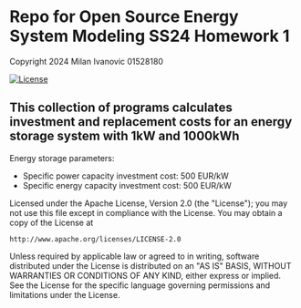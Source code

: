 # Repo for Open Source Energy System Modeling SS24 Homework 1

Copyright 2024 Milan Ivanovic 01528180

[![License](https://img.shields.io/badge/License-Apache_2.0-blue.svg)](https://opensource.org/licenses/Apache-2.0)

## This collection of programs calculates investment and replacement costs for an energy storage system with 1kW and 1000kWh

Energy storage parameters:

* Specific power capacity investment cost: 500 EUR/kW
* Specific energy capacity investment cost: 500 EUR/kW

Licensed under the Apache License, Version 2.0 (the "License");
you may not use this file except in compliance with the License.
You may obtain a copy of the License at

    http://www.apache.org/licenses/LICENSE-2.0

Unless required by applicable law or agreed to in writing, software
distributed under the License is distributed on an "AS IS" BASIS,
WITHOUT WARRANTIES OR CONDITIONS OF ANY KIND, either express or implied.
See the License for the specific language governing permissions and
limitations under the License.


